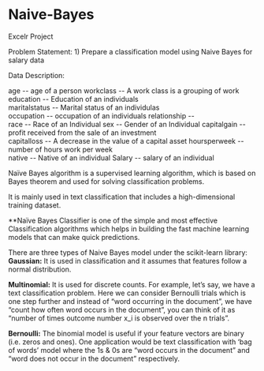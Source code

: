 # Naive-Bayes
Excelr Project

Problem Statement: 1) Prepare a classification model using Naive Bayes for salary data 

Data Description:

age -- age of a person
workclass	-- A work class is a grouping of work 
education	-- Education of an individuals	
maritalstatus -- Marital status of an individulas	
occupation	 -- occupation of an individuals
relationship -- 	
race --  Race of an Individual
sex --  Gender of an Individual
capitalgain --  profit received from the sale of an investment	
capitalloss	-- A decrease in the value of a capital asset
hoursperweek -- number of hours work per week	
native -- Native of an individual
Salary -- salary of an individual



Naïve Bayes algorithm is a supervised learning algorithm, which is based on Bayes theorem and used for solving classification problems.

It is mainly used in text classification that includes a high-dimensional training dataset.

**Naïve Bayes Classifier is one of the simple and most effective Classification algorithms which helps in building the 
fast machine learning models that can make quick predictions.

There are three types of Naive Bayes model under the scikit-learn library:
**Gaussian:** It is used in classification and it assumes that features follow a normal distribution.

**Multinomial:** It is used for discrete counts. For example, let’s say,  we have a text classification problem. 
Here we can consider Bernoulli trials which is one step further and instead of “word occurring in the document”, 
we have “count how often word occurs in the document”, you can think of it as “number of times outcome number x_i is observed over the n trials”.

**Bernoulli:** The binomial model is useful if your feature vectors are binary (i.e. zeros and ones). One application 
would be text classification with ‘bag of words’ model where the 1s & 0s are “word occurs in the document” and “word does not occur in the document” respectively.
